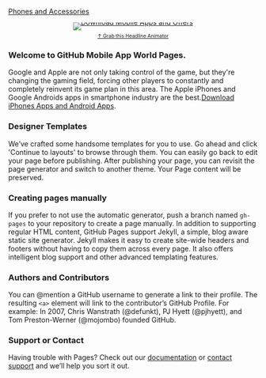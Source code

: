 [Phones and Accessories](https://www.amazon.com/b?_encoding=UTF8&tag=tritmamoon-20&linkCode=ur2&linkId=bba06ee79ad3f0452131545ad303923e&camp=1789&creative=9325&node=2335752011)

<p style="margin-top:10px; margin-bottom:0; padding-bottom:0; text-align:center; line-height:0"><a target="_blank" href="http://feeds.feedburner.com/~r/mobile-apps-offer/~6/2"><img src="http://feeds.feedburner.com/mobile-apps-offer.2.gif" alt="Download Mobile Apps and Offers" style="border:0"></a></p><p style="margin-top:5px; padding-top:0; font-size:x-small; text-align:center"><a href="https://feedburner.google.com/fb/a/headlineanimator/install?id=hsdt574qu29tcu2jv5u3s9a5j4&amp;w=2" onclick="window.open(this.href, 'haHowto', 'width=520,height=600,toolbar=no,address=no,resizable=yes,scrollbars'); return false" target="_blank">&uarr; Grab this Headline Animator</a></p>

### Welcome to GitHub Mobile App World Pages. 
Google and Apple are not only taking control of the game, but they're changing the gaming field, forcing other players to constantly and completely reinvent its game plan in this area. The Apple iPhones and Google Androids apps in smartphone industry are the best.[Download iPhones Apps and Android Apps](https://cpalead.com/mobile/locker/?pub=563719&gateid=924117).


### Designer Templates
We’ve crafted some handsome templates for you to use. Go ahead and click 'Continue to layouts' to browse through them. You can easily go back to edit your page before publishing. After publishing your page, you can revisit the page generator and switch to another theme. Your Page content will be preserved.

### Creating pages manually
If you prefer to not use the automatic generator, push a branch named `gh-pages` to your repository to create a page manually. In addition to supporting regular HTML content, GitHub Pages support Jekyll, a simple, blog aware static site generator. Jekyll makes it easy to create site-wide headers and footers without having to copy them across every page. It also offers intelligent blog support and other advanced templating features.

### Authors and Contributors
You can @mention a GitHub username to generate a link to their profile. The resulting `<a>` element will link to the contributor’s GitHub Profile. For example: In 2007, Chris Wanstrath (@defunkt), PJ Hyett (@pjhyett), and Tom Preston-Werner (@mojombo) founded GitHub.

### Support or Contact
Having trouble with Pages? Check out our [documentation](https://help.github.com/pages) or [contact support](https://github.com/contact) and we’ll help you sort it out.
